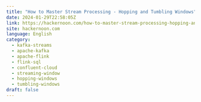 ```yaml
---
title: "How to Master Stream Processing - Hopping and Tumbling Windows"
date: 2024-01-29T22:58:05Z
link: https://hackernoon.com/how-to-master-stream-processing-hopping-and-tumbling-windows?source=rss&utm_medium=RSS&utm_source=news.12bit.vn
site: hackernoon.com
language: English
category:
  - kafka-streams
  - apache-kafka
  - apache-flink
  - flink-sql
  - confluent-cloud
  - streaming-window
  - hopping-windows
  - tumbling-windows
draft: false
---
```

